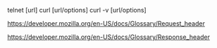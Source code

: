 telnet [url]
curl   [url/options]
curl -v [url/options]

https://developer.mozilla.org/en-US/docs/Glossary/Request_header

https://developer.mozilla.org/en-US/docs/Glossary/Response_header
